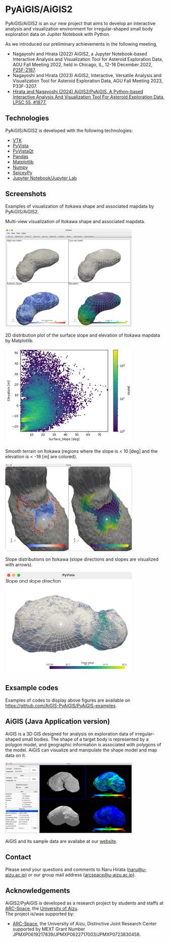 # PyAiGIS/AiGIS2

PyAiGIS/AiGIS2 is an our new project that aims to develop an interactive analysis and visualization environment for irregular-shaped small body exploration data on Jupiter Notebook with Python.

As we introduced our preliminary achievements in the following meeting,

- Nagayoshi and Hirata (2022) AiGIS2, a Jupyter Notebook-based Interactive Analysis and Visualization Tool for Asteroid Exploration Data, AGU Fall Meeting 2022, held in Chicago, IL, 12-16 December 2022, [P25F-2187](https://ui.adsabs.harvard.edu/abs/2022AGUFM.P25F2187N/abstract).
- Nagayoshi and Hirata (2023) AiGIS2, Interactive, Versatile Analysis and Visualization Tool for Asteroid Exploration Data, AGU Fall Meeting 2023, P33F-3207.
- [Hirata and Nagayoshi (2024) AiGIS2/PyAiGIS, A Python-based Interactive Analysis And Visualization Tool For Asteroid Exploration Data, LPSC 55, #1877.](https://www.hou.usra.edu/meetings/lpsc2024/pdf/1877.pdf)

## Technologies

PyAiGIS/AiGIS2 is developed with the following technologies:

- [VTK](https://vtk.org)
- [PyVista](https://docs.pyvista.org/version/stable/)
- [PyVistaQt](https://qtdocs.pyvista.org)
- [Pandas](https://pandas.pydata.org)
- [Matplotlib](https://matplotlib.org)
- [Numpy](https://numpy.org)
- [SpiceyPy](https://github.com/AndrewAnnex/SpiceyPy)
- [Jupyter Notebook/Jupyter Lab](https://jupyter.org)

## Screenshots

Examples of visualization of Itokawa shape and associated mapdata by
PyAiGIS/AiGIS2.

Multi-view visualization of Itokawa shape and associated mapdata.

<img src="img/Itokawa_PyVistaQt.png" data-query="?400"
width="400" />

2D distribution plot of the surface slope and elevation of Itokawa
mapdata by Matplotlib.

<img src="img/Itokawa_SlopeVSElevation.png" data-query="?400"
width="400" />

Smooth terrain on Itokawa (regions where the slope is \< 10 \[deg\] and
the elevation is \< -18 \[m\] are colored).

<img src="img/Itokawa_PyVista_Selection.png" data-query="?400"
width="400" />

Slope distributions on Itokawa (slope directions and slopes are
visualized with arrows).

<img src="img/Itokawa_SlopeVectors.png" data-query="?400"
width="400" />

## Exsample codes

Examples of codes to display above figures are available on https://github.com/AiGIS-PyAiGIS/PyAiGIS-examples.

## AiGIS (Java Application version)

AiGIS is a 3D GIS designed for analysis on exploration data of irregular-shaped small bodies. The shape of a target body is represented by a polygon model, and geographic information is associated with polygons of the model. AiGIS can visualize and manipulate the shape model and map data on it.

<img src="img/main_itokawa_with_multiview.png" data-query="?400"
width="400" />

AiGIS and its sample data are availabe at our [website](https://arcspace.jp/doku.php?id=aigis:top).

## Contact

Please send your questions and comments to Naru Hirata
(naru@u-aizu.ac.jp) or our group mail address (arcspace@u-aizu.ac.jp).

## Acknowledgements

AiGIS2/PyAiGIS is developed as a research project by students and staffs at [ARC-Space](https://arcspace.jp), the
[University of Aizu](https://u-aizu.ac.jp/en/).  
The project is/was supported by:

- [ARC-Space](https://arcspace.jp), the University of Aizu, Distinctive Joint Research Center
  supported by MEXT Grant Number
  JPMXP0619217839/JPMXP0622717003/JPMXP0723830458.
